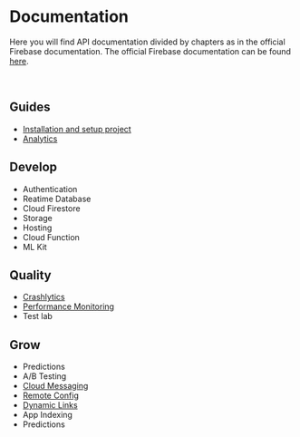 # Documentation
Here you will find API documentation divided by chapters as in the official Firebase documentation. The official Firebase documentation can be found [here](https://firebase.google.com/docs/guides/).

<br />

## Guides
- [Installation and setup project](Installation.md)
- [Analytics](Analytics.md)

## Develop
- Authentication
- Reatime Database
- Cloud Firestore
- Storage
- Hosting
- Cloud Function
- ML Kit

## Quality
- [Crashlytics](Crashlytics.md)
- [Performance Monitoring](Performance.md)
- Test lab


## Grow
- Predictions
- A/B Testing
- [Cloud Messaging](CloudMessaging.md)
- [Remote Config](RemoteConfig.md)
- [Dynamic Links](DynamicLinks.md)
- App Indexing
- Predictions
